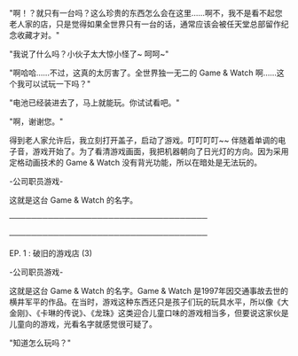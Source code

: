 "啊！？就只有一台吗？这么珍贵的东西怎么会在这里……啊不，我不是看不起您老人家的店，只是觉得如果全世界只有一台的话，通常应该会被任天堂总部留作纪念收藏才对。"

"我说了什么吗？小伙子太大惊小怪了~ 呵呵~"

"啊哈哈……不过，这真的太厉害了。全世界独一无二的 Game & Watch 啊……这个我可以试玩一下吗？"

"电池已经装进去了，马上就能玩。你试试看吧。"

"啊，谢谢您。"

得到老人家允许后，我立刻打开盖子，启动了游戏。叮叮叮叮~~ 伴随着单调的电子音，游戏开始了。为了看清游戏画面，我把机器朝向了日光灯的方向。因为采用定格动画技术的 Game & Watch 没有背光功能，所以在暗处是无法玩的。

-公司职员游戏-

这就是这台 Game & Watch 的名字。

────────────────────────────────────

────────────────────────────────────

EP. 1 : 破旧的游戏店 (3)

-公司职员游戏-

这就是这台 Game & Watch 的名字。Game & Watch 是1997年因交通事故去世的横井军平的作品。在当时，游戏这种东西还只是孩子们玩的玩具水平，所以像《大金刚》、《卡琳的传说》、《龙珠》这类迎合儿童口味的游戏相当多，但要说这家伙是儿童向的游戏，光看名字就感觉很可疑了。

"知道怎么玩吗？"